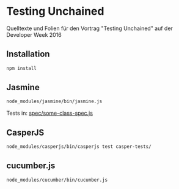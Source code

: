 # Testing Unchained
Quelltexte und Folien für den Vortrag "Testing Unchained" auf der Developer Week 2016

## Installation
```bash
npm install
```

## Jasmine
```bash
node_modules/jasmine/bin/jasmine.js
```

Tests in: [spec/some-class-spec.js](spec/some-class-spec.js)

## CasperJS
```bash
node_modules/casperjs/bin/casperjs test casper-tests/
```

## cucumber.js
```bash
node_modules/cucumber/bin/cucumber.js
```